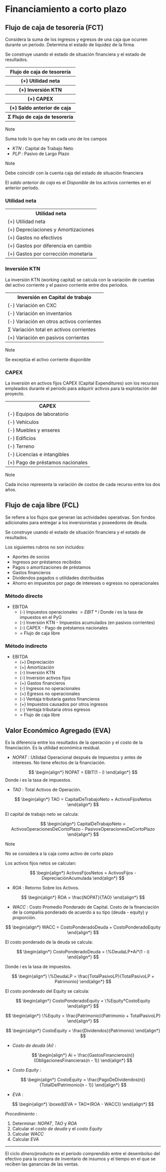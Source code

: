 # Financiamiento a corto plazo

## Flujo de caja de tesorería (FCT)

Considera la suma de los ingresos y egresos de una caja que ocurren durante un periodo.
Determina el estado de liquidez de la firma.

Se construye usando el estado de situación financiera y el estado de resultados.

<table>
	<tr>
		<th><center>Flujo de caja de tesorería</center></th>
	</tr>
	<tr>
		<th><center>(+) Utilidad neta</center></th>
	</tr>
	<tr>
		<th><center>(+) Inversión KTN</center></th>
	</tr>	
	<tr>
		<th><center>(+) CAPEX</center></th>
	</tr>
	<tr>
		<th><center>(+) Saldo anterior de caja</center></th>
	</tr>
	<tr>
		<th><center>Σ Flujo de caja de tesorería</center></th>
	</tr>
</table>

>[!Note]
>Suma todo lo que hay en cada uno de los campos

- _KTN_ : Capital de Trabajo Neto
- _PLP_ : Pasivo de Largo Plazo

>[!Note]
>Debe coincidir con la cuenta caja del estado de situación financiera

El _saldo anterior de caja_ es el _Disponible_ de los activos corrientes en el anterior periodo.


### Utilidad neta

<table>
	<tr>
		<th><center>Utilidad neta</center></th>
	</tr>
	<tr>
		<td>(+) Utilidad neta</td>
	</tr>
	<tr>
		<td>(+) Depreciaciones y Amortizaciones</td>
	</tr>
	<tr>
		<td>(+) Gastos no efectivos</td>
	</tr>
	<tr>
		<td>(+) Gastos por diferencia en cambio</td>
	</tr>
	<tr>
		<td>(+) Gastos por corrección monetaria</td>
	</tr>
</table>


### Inversión KTN

La inversión KTN (working capital) se calcula con la variación de cuentas del activo corriente y el pasivo corriente entre dos periodos.

<table>
	<tr>
		<th><center>Inversión en Capital de trabajo</center></th>
	</tr>
	<tr>
		<td>(-) Variación en CXC</td>
	</tr>
	<tr>
		<td>(-) Variación en inventarios</td>
	</tr>
	<tr>
		<td>(-) Variación en otros activos corrientes</td>
	</tr>
	<tr>
		<td>Σ Variación total en activos corrientes</td>
	</tr>
	<tr>
		<td>(+) Variación en pasivos corrientes</td>
	</tr>
</table>

>[!Note]
>Se exceptúa el activo corriente disponible


### CAPEX

La inversión en activos fijos CAPEX (Capital Expenditures) son los recursos empleados durante el periodo para adquirir activos para la explotación del proyecto.

<table>
	<tr>
		<th><center>CAPEX</center></th>
	</tr>
	<tr>
		<td>(-) Equipos de laboratorio</td>
	</tr>
	<tr>
		<td>(-) Vehículos</td>
	</tr>
	<tr>
		<td>(-) Muebles y enseres</td>
	</tr>
	<tr>
		<td>(-) Edificios</td>
	</tr>
	<tr>
		<td>(-) Terreno</td>
	</tr>
	<tr>
		<td>(-) Licencias e intangibles</td>
	</tr>
	<tr>
		<td>(+) Pago de préstamos nacionales</td>
	</tr>
</table>

>[!Note]
>Cada inciso representa la variación de costos de cada recurso entre los dos años.


## Flujo de caja libre (FCL)

Se refiere a los flujos que generan las actividades operativas.
Son fondos adicionales para entregar a los inversionistas y poseedores de deuda.

Se construye usando el estado de situación financiera y el estado de resultados.

Los siguientes rubros no son incluidos:
- Aportes de socios
- Ingresos por préstamos recibidos
- Pagos o amortizaciones de préstamos
- Gastos financieros
- Dividendos pagados o utilidades distribuidas
- Ahorro en impuestos por pago de intereses o egresos no operacionales

### Método directo

- EBITDA
	- (-) Impuestos operacionales $= EBIT*i$
	   Donde $i$ es la tasa de impuestos en el PyG
	- (-) Inversión KTN - Impuestos acumulados (en pasivos corrientes)
	- (-) CAPEX - Pago de préstamos nacionales
	- = Flujo de caja libre


### Método indirecto

- EBITDA
	- (+) Depreciación
	- (+) Amortización
	- (-) Inversión KTN
	- (-) Inversión activos fijos
	- (+) Gastos financieros
	- (-) Ingresos no operacionales
	- (+) Egresos no operacionales
	- (-) Ventaja tributaria gastos financieros
	- (+) Impuestos causados por otros ingresos
	- (-) Ventaja tributaria otros egresos
	- = Flujo de caja libre


## Valor Económico Agregado (EVA)

Es la diferencia entre los resultados de la operación y el costo de la financiación.
Es la utilidad económica residual.

- _NOPAT_ : Utilidad Operacional después de Impuestos y antes de intereses. No tiene efectos de la financiación.

$$
\begin{align*}
	NOPAT = EBIT(1 - i)
\end{align*}
$$
Donde $i$ es la tasa de impuestos.

- _TAO_  : Total Activos de Operación.

$$
\begin{align*}
	TAO = CapitalDeTrabajoNeto + ActivosFijosNetos
\end{align*}
$$

El capital de trabajo neto se calcula:

$$
\begin{align*}
	CapitalDeTrabajoNeto = ActivosOperacionesDeCortoPlazo - PasivosOperacionesDeCortoPlazo
\end{align*}
$$

>[!Note]
>No se considera a la caja como activo de corto plazo

Los activos fijos netos se calculan:

$$
\begin{align*}
	ActivosFijosNetos = ActivosFijos - DepreciaciónAcumulada
\end{align*}
$$

- _ROA_ : Retorno Sobre los Activos.

$$
\begin{align*}
	ROA = \frac{NOPAT}{TAO}
\end{align*}
$$

- _WACC_ : Costo Promedio Ponderado de Capital. Costo de la financiación de la compañía ponderado de acuerdo a su tipo (deuda - equity) y proporción.

$$
\begin{align*}
	WACC = CostoPonderadoDeuda + CostoPonderadoEquity
\end{align*}
$$

El costo ponderado de la deuda se calcula:

$$
\begin{align*}
	CostoPonderadoDeuda = \%DeudaLP*Ai*(1 - i)
\end{align*}
$$

Donde $i$ es la tasa de impuestos.

$$
\begin{align*}
	\%DeudaLP = \frac{TotalPasivoLP}{TotalPasivoLP + Patrimonio}
\end{align*}
$$


El costo ponderado del Equity se calcula:

$$
\begin{align*}
	CostoPonderadoEquity = \%Equity*CostoEquity
\end{align*}
$$

$$
\begin{align*}
	\%Equity = \frac{Patrimonio}{Patrimonio + TotalPasivoLP}
\end{align*}
$$

$$
\begin{align*}
	CostoEquity = \frac{Dividendos}{Patrimonio}
\end{align*}
$$


- _Costo de deuda (Ai)_ : 

$$
\begin{align*}
	Ai = \frac{GastosFinancieros(n)}{ObligacionesFinancieras(n - 1)}
\end{align*}
$$

- _Costo Equity_ : 

$$
\begin{align*}
	CostoEquity = \frac{PagoDeDividendos(n)}{TotalDelPatrimonio(n - 1)}
\end{align*}
$$

- _EVA_ : 

$$
\begin{align*}
	\boxed{EVA = TAO*(ROA - WACC)}
\end{align*}
$$

_Procedimiento_  :
1. Determinar: _NOPAT_, _TAO_ y _ROA_
2. Calcular el _costo de deuda_ y el _costo Equity_
3. Calcular _WACC_
4. Calcular _EVA_


---


El ciclo _dinero/producto_ es el periodo comprendido entre el desembolso del efectivo para la compra de inventario de insumos y el tiempo en el que se reciben las ganancias de las ventas.

